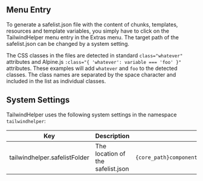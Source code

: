 ## Menu Entry

To generate a safelist.json file with the content of chunks, templates,
resources and template variables, you simply have to click on the TailwindHelper
menu entry in the Extras menu. The target path of the safelist.json can be
changed by a system setting.

The CSS classes in the files are detected in standard `class="whatever"`
attributes and Alpine.js `:class="{ 'whatever': variable === 'foo' }"`
attributes. These examples will add `whatever` and `foo` to the detected
classes. The class names are separated by the space character and included in
the list as individual classes.

## System Settings

TailwindHelper uses the following system settings in the namespace
`tailwindhelper`:

Key | Description | Default
----|-------------|--------
tailwindhelper.safelistFolder | The location of the safelist.json | `{core_path}components/tailwindhelper/elements/purge/`
